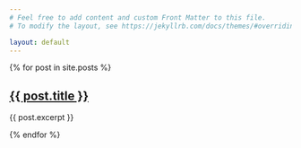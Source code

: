 ```yaml
---
# Feel free to add content and custom Front Matter to this file.
# To modify the layout, see https://jekyllrb.com/docs/themes/#overriding-theme-defaults

layout: default
---
```

{% for post in site.posts %}
  <article class="post">
    <h2><a href="{{ post.url | relative_url }}">{{ post.title }}</a></h2>
    <p>{{ post.excerpt }}</p>
  </article>
{% endfor %}
